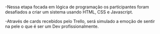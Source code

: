 -Nessa etapa focada em lógica de programação os participantes foram desafiados a criar um sistema usando HTML, CSS e Javascript.

-Através de cards recebidos pelo Trello, será simulado a emoção de sentir na pele o que é ser um Dev profissionalmente.